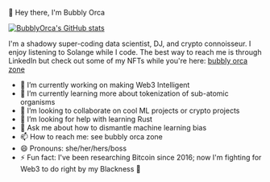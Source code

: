 :wave: Hey there, I'm Bubbly Orca

[![BubblyOrca's GitHub stats](https://github-readme-stats.vercel.app/api?username=bubblyorca)](https://github.com/bubblyorca/github-readme-stats&show_icons=true&theme=cobalt)

I'm a shadowy super-coding data scientist, DJ, and crypto connoisseur. I enjoy listening to Solange while I code. The best way to reach me is through LinkedIn but check out some of my NFTs while you're here: [bubbly orca zone](https://linktr.ee/bubblyorca) 

- 🔭 I’m currently working on making Web3 Intelligent
- 🌱 I’m currently learning more about tokenization of sub-atomic organisms
- 👯 I’m looking to collaborate on cool ML projects or crypto projects
- 🤔 I’m looking for help with learning Rust
- 💬 Ask me about how to dismantle machine learning bias 
- 📫 How to reach me: see bubbly orca zone
- 😄 Pronouns: she/her/hers/boss
- ⚡ Fun fact: I've been researching Bitcoin since 2016; now I'm fighting for Web3 to do right by my Blackness 🖤
